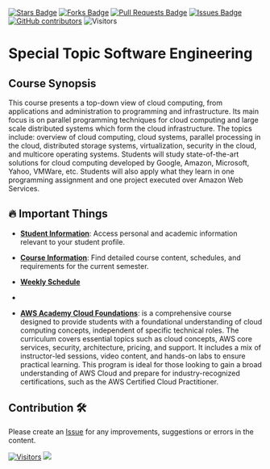 <a href="https://github.com/drshahizan/project-management/stargazers"><img src="https://img.shields.io/github/stars/drshahizan/project-management" alt="Stars Badge"/></a>
<a href="https://github.com/drshahizan/project-management/network/members"><img src="https://img.shields.io/github/forks/drshahizan/project-management" alt="Forks Badge"/></a>
<a href="https://github.com/drshahizan/project-management/pulls"><img src="https://img.shields.io/github/issues-pr/drshahizan/project-management" alt="Pull Requests Badge"/></a>
<a href="https://github.com/drshahizan/project-management"><img src="https://img.shields.io/github/issues/drshahizan/project-management" alt="Issues Badge"/></a>
<a href="https://github.com/drshahizan/project-management/graphs/contributors"><img alt="GitHub contributors" src="https://img.shields.io/github/contributors/drshahizan/project-management?color=2b9348"></a>
![Visitors](https://api.visitorbadge.io/api/visitors?path=https%3A%2F%2Fgithub.com%2Fdrshahizan%2Fproject-management&labelColor=%23d9e3f0&countColor=%23697689&style=flat)

# Special Topic Software Engineering

## Course Synopsis
This course presents a top-down view of cloud computing, from applications and administration to programming and infrastructure. Its main focus is on parallel programming techniques for cloud computing and large scale distributed systems which form the cloud infrastructure. The topics include: overview of cloud computing, cloud systems, parallel processing in the cloud, distributed storage systems, virtualization, security in the cloud, and multicore operating systems. Students will study state-of-the-art solutions for cloud computing developed by Google, Amazon, Microsoft, Yahoo, VMWare, etc. Students will also apply what they learn in one programming assignment and one project executed over Amazon Web Services.

## 🔥 Important Things

- **[Student Information]()**: Access personal and academic information relevant to your student profile.
  
- **[Course Information](https://github.com/drshahizan/special-topic-software-engineering/blob/main/images/CI_SECJ3403_Special_Topic_SE-24251.pdf)**: Find detailed course content, schedules, and requirements for the current semester.
  
- **[Weekly Schedule](./materials/schedule.md)**
- 
- **[AWS Academy Cloud Foundations](https://awsacademy.instructure.com/courses/97605)**: is a comprehensive course designed to provide students with a foundational understanding of cloud computing concepts, independent of specific technical roles. The curriculum covers essential topics such as cloud concepts, AWS core services, security, architecture, pricing, and support. It includes a mix of instructor-led sessions, video content, and hands-on labs to ensure practical learning. This program is ideal for those looking to gain a broad understanding of AWS Cloud and prepare for industry-recognized certifications, such as the AWS Certified Cloud Practitioner.


## Contribution 🛠️
Please create an [Issue](https://github.com/drshahizan/project-management/issues) for any improvements, suggestions or errors in the content.

[![Visitors](https://api.visitorbadge.io/api/visitors?path=https%3A%2F%2Fgithub.com%2Fdrshahizan&labelColor=%23697689&countColor=%23555555&style=plastic)](https://visitorbadge.io/status?path=https%3A%2F%2Fgithub.com%2Fdrshahizan)
![](https://hit.yhype.me/github/profile?user_id=81284918)
